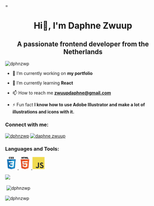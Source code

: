 =<h1 align="center">Hi👋, I'm Daphne Zwuup</h1>

<h2 align="center">A passionate frontend developer from the Netherlands</h3>

<p align="left"> <img src="https://komarev.com/ghpvc/?username=dphnzwp&label=Profile%20views&color=0e75b6&style=flat" alt="dphnzwp" /> </p>

- 🔭 I’m currently working on **my portfolio**

- 🌱 I’m currently learning **React**

- 📫 How to reach me **zwuupdaphne@gmail.com**

- ⚡ Fun fact **I know how to use Adobe Illustrator and make a lot of illustrations and icons with it.**

<h3 align="left">Connect with me:</h3>
<p align="left">
<a href="https://codepen.io/dphnzwp" target="blank"><img align="center" src="https://raw.githubusercontent.com/rahuldkjain/github-profile-readme-generator/master/src/images/icons/Social/codepen.svg" alt="dphnzwp" height="30" width="40" /></a>
<a href="https://linkedin.com/in/daphne zwuup" target="blank"><img align="center" src="https://raw.githubusercontent.com/rahuldkjain/github-profile-readme-generator/master/src/images/icons/Social/linked-in-alt.svg" alt="daphne zwuup" height="30" width="40" /></a>
</p>

<h3 align="left">Languages and Tools:</h3>
<p align="left"> <a href="https://www.w3schools.com/css/" target="_blank" rel="noreferrer"> <img src="https://raw.githubusercontent.com/devicons/devicon/master/icons/css3/css3-original-wordmark.svg" alt="css3" width="40" height="40"/> </a> <a href="https://www.w3.org/html/" target="_blank" rel="noreferrer"> <img src="https://raw.githubusercontent.com/devicons/devicon/master/icons/html5/html5-original-wordmark.svg" alt="html5" width="40" height="40"/> </a> <a href="https://developer.mozilla.org/en-US/docs/Web/JavaScript" target="_blank" rel="noreferrer"> <img src="https://raw.githubusercontent.com/devicons/devicon/master/icons/javascript/javascript-original.svg" alt="javascript" width="40" height="40"/> </a> </p>

<img src="https://github-readme-stats.vercel.app/api/top-langs?username=dphnzwp&layout=compact"/>

<p>&nbsp;<img align="center" src="https://github-readme-stats.vercel.app/api?username=dphnzwp&show_icons=true&locale=en" alt="dphnzwp" /></p>

<p><img align="center" src="https://github-readme-streak-stats.herokuapp.com/?user=dphnzwp&" alt="dphnzwp" /></p>
